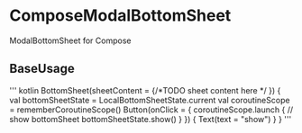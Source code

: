 # ComposeModalBottomSheet

ModalBottomSheet for Compose

## BaseUsage

''' kotlin
BottomSheet(sheetContent = {/*TODO sheet content here */ }) {
val bottomSheetState = LocalBottomSheetState.current
val coroutineScope = rememberCoroutineScope()
Button(onClick = {
coroutineScope.launch {
// show bottomSheet
bottomSheetState.show()
}
}) {
Text(text = "show")
}
}
'''